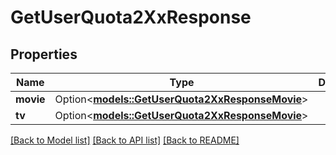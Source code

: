 # GetUserQuota2XxResponse

## Properties

Name | Type | Description | Notes
------------ | ------------- | ------------- | -------------
**movie** | Option<[**models::GetUserQuota2XxResponseMovie**](GetUserQuota_2XX_response_movie.md)> |  | [optional]
**tv** | Option<[**models::GetUserQuota2XxResponseMovie**](GetUserQuota_2XX_response_movie.md)> |  | [optional]

[[Back to Model list]](../README.md#documentation-for-models) [[Back to API list]](../README.md#documentation-for-api-endpoints) [[Back to README]](../README.md)


